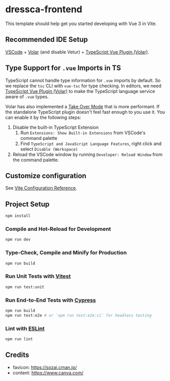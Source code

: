 <!-- textlint-disable @textlint-rule/require-header-id -->

<!-- cSpell:ignore Vetur -->
# dressca-frontend

This template should help get you started developing with Vue 3 in Vite.

## Recommended IDE Setup

[VSCode](https://code.visualstudio.com/) + [Volar](https://marketplace.visualstudio.com/items?itemName=johnsoncodehk.volar) (and disable Vetur) + [TypeScript Vue Plugin (Volar)](https://marketplace.visualstudio.com/items?itemName=johnsoncodehk.vscode-typescript-vue-plugin).

## Type Support for `.vue` Imports in TS

TypeScript cannot handle type information for `.vue` imports by default.
So we replace the `tsc` CLI with `vue-tsc` for type checking.
In editors, we need [TypeScript Vue Plugin (Volar)](https://marketplace.visualstudio.com/items?itemName=johnsoncodehk.vscode-typescript-vue-plugin) to make the TypeScript language service aware of `.vue` types.

Volar has also implemented a [Take Over Mode](https://github.com/johnsoncodehk/volar/discussions/471#discussioncomment-1361669) that is more performant.
If the standalone TypeScript plugin doesn't feel fast enough to you use it.
You can enable it by the following steps:

1. Disable the built-in TypeScript Extension
   1. Run `Extensions: Show Built-in Extensions` from VSCode's command palette
   1. Find `TypeScript and JavaScript Language Features`, right click and select `Disable (Workspace)`
1. Reload the VSCode window by running `Developer: Reload Window` from the command palette.

## Customize configuration

See [Vite Configuration Reference](https://vitejs.dev/config/).

## Project Setup

```sh
npm install
```

### Compile and Hot-Reload for Development

```sh
npm run dev
```

### Type-Check, Compile and Minify for Production

```sh
npm run build
```

### Run Unit Tests with [Vitest](https://vitest.dev/)

```sh
npm run test:unit
```

### Run End-to-End Tests with [Cypress](https://www.cypress.io/)

```sh
npm run build
npm run test:e2e # or `npm run test:e2e:ci` for headless testing
```

### Lint with [ESLint](https://eslint.org/)

```sh
npm run lint
```

## Credits

- favicon: <https://sozai.cman.jp/>
- content: <https://www.canva.com/>

<!-- textlint-enable @textlint-rule/require-header-id -->
